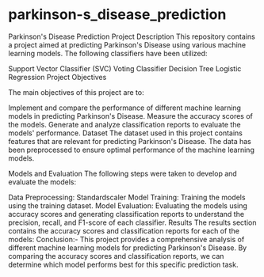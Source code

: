 # parkinson-s_disease_prediction
  Parkinson's Disease Prediction
Project Description
This repository contains a project aimed at predicting Parkinson's Disease using various machine learning models. The following classifiers have been utilized:

Support Vector Classifier (SVC)
Voting Classifier
Decision Tree
Logistic Regression
Project Objectives

The main objectives of this project are to:

Implement and compare the performance of different machine learning models in predicting Parkinson's Disease.
Measure the accuracy scores of the models.
Generate and analyze classification reports to evaluate the models' performance.
Dataset
The dataset used in this project contains features that are relevant for predicting Parkinson's Disease. The data has been preprocessed to ensure optimal performance of the machine learning models.

Models and Evaluation
The following steps were taken to develop and evaluate the models:

Data Preprocessing:  Standardscaler
Model Training: Training the models using the training dataset.
Model Evaluation: Evaluating the models using accuracy scores and generating classification reports to understand the precision, recall, and F1-score of each classifier.
Results
The results section contains the accuracy scores and classification reports for each of the models:
Conclusion:-
This project provides a comprehensive analysis of different machine learning models for predicting Parkinson's Disease. By comparing the accuracy scores and classification reports, we can determine which model performs best for this specific prediction task.
